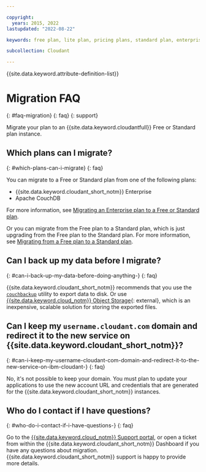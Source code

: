 ```yaml
---

copyright:
  years: 2015, 2022
lastupdated: "2022-08-22"

keywords: free plan, lite plan, pricing plans, standard plan, enterprise plan, backup, support

subcollection: Cloudant

---
```


{{site.data.keyword.attribute-definition-list}}

# Migration FAQ
{: #faq-migration}
{: faq}
{: support}

Migrate your plan to an {{site.data.keyword.cloudantfull}} Free or Standard plan instance. 

## Which plans can I migrate? 
{: #which-plans-can-i-migrate}
{: faq}

You can migrate to a Free or Standard plan from one of the following plans: 

- {{site.data.keyword.cloudant_short_notm}} Enterprise
- Apache CouchDB

For more information, see [Migrating an Enterprise plan to a Free or Standard plan](/docs/Cloudant?topic=Cloudant-migrating-an-enterprise-plan-to-a-lite-or-standard-plan).

Or you can migrate from the Free plan to a Standard plan, which is just upgrading from the Free plan to the Standard plan. For more information, see [Migrating from a Free plan to a Standard plan](/docs/Cloudant?topic=Cloudant-migrating-from-a-lite-plan-to-a-standard-plan).  

## Can I back up my data before I migrate?
{: #can-i-back-up-my-data-before-doing-anything-}
{: faq}

{{site.data.keyword.cloudant_short_notm}} recommends that you use the [`couchbackup`](/docs/Cloudant?topic=Cloudant-ibm-cloudant-backup-and-recovery#ibm-cloudant-backup-and-recovery) utility to export data to disk. Or use [{{site.data.keyword.cloud_notm}} Object Storage](https://www.ibm.com/cloud/object-storage){: external}, which is an inexpensive, scalable solution for storing the exported files. 

## Can I keep my `username.cloudant.com` domain and redirect it to the new service on {{site.data.keyword.cloudant_short_notm}}?
{: #can-i-keep-my-username-cloudant-com-domain-and-redirect-it-to-the-new-service-on-ibm-cloudant-}
{: faq}

No, it's not possible to keep your domain. You must plan to update your applications to use the new account URL and credentials that are generated for the {{site.data.keyword.cloudant_short_notm}} instances. 

## Who do I contact if I have questions?
{: #who-do-i-contact-if-i-have-questions-}
{: faq}

Go to the [{{site.data.keyword.cloud_notm}} Support portal](https://www.ibm.com/cloud/support), or open a ticket from within the {{site.data.keyword.cloudant_short_notm}} Dashboard if you have any questions about migration. {{site.data.keyword.cloudant_short_notm}} support is happy to provide more details. 
